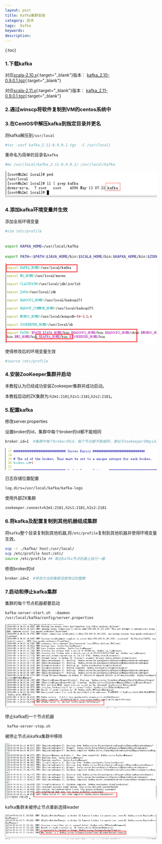 ```yaml
---
layout: post
title: Kafka集群安装
category: 技术	
tags:  Kafka
keywords: 
description: 
---
```

 
{:toc} 

### 1.下载kafka

对应[scala-2.10.x](http://www.scala-lang.org/download/all.html){:target="_blank"}版本：
[ kafka_2.10-0.9.0.1.tgz](https://www.apache.org/dyn/closer.cgi?path=/kafka/0.9.0.1/kafka_2.10-0.9.0.1.tgz){:target="_blank"}


对应[scala-2.11.x](http://www.scala-lang.org/download/all.html){:target="_blank"}版本：
[ kafka_2.11-0.9.0.1.tgz](https://www.apache.org/dyn/closer.cgi?path=/kafka/0.9.0.1/kafka_2.11-0.9.0.1.tgz){:target="_blank"}

### 2.通过winscp将软件复制到VM的centos系统中

### 3.在CentOS中解压kafka到指定目录并更名

将kafka解压到`/usr/local`

```BASH
#tar -xzvf kafka_2.11-0.9.0.1.tgz  -C /usr/local/
```

重命名为简单的目录名`kafka`

```BASH
#mv /usr/local/kafka_2.11-0.9.0.1/ /usr/local/kafka
```


![kafka所在目录](//raw.githubusercontent.com/George5814/blog-pic/master/image/kafka/kafka-setup-1.png)

### 4.添加kafka环境变量并生效

添加全局环境变量

```bash
#vim /etc/profile


export KAFKA_HOME=/usr/local/kafka

export PATH=:$PATH:$JAVA_HOME/bin:$SCALA_HOME/bin:$KAFKA_HOME/bin:$ZOOKEEPER_HOME/bin
```


![kafka环境变量](//raw.githubusercontent.com/George5814/blog-pic/master/image/kafka/kafka-setup-2.png) 

使得修改后的环境变量生效

```bash
#source /etc/profile
```

### 4.安装ZooKeeper集群并启动

 本教程认为已经成功安装Zookeeper集群并成功启动。
 
 本教程启动的ZK集群为:`h2m1:2181`,`h2s1:2181`,`h2s2:2181`。

### 5.配置kafka

修改server.properties


设置broker的id，集群中每个broker的id都不能相同

```bash
broker.id=1  #集群中每个broker的id，每个节点都不能相同，类似于zookeeper的myid，必须为集群内唯一的正整数作为id

```

![kafka server 配置](//raw.githubusercontent.com/George5814/blog-pic/master/image/kafka/kafka-setup-3.png "kafka server 配置")

日志存储位置配置

```sh
log.dirs=/usr/local/kafka/kafka-logs
```

使用外部ZK集群

```sh
zookeeper.connect=h2m1:2181,h2s1:2181,h2s2:2181
```

### 6.将kafka及配置复制到其他机器组成集群

将`kafka`整个目录复制到其他机器,将`/etc/profile`复制到其他机器并使得环境变量生效。

```bash
scp -r ./kafka/ host:/usr/local/
scp /etc/profile host:/etc/
source /etc/profile ## 每台kafka节点机器上执行一遍
```

修改broker的id

```bash
broker.id=2  #修改为当前集群没使用过的整数
```

### 7.启动和停止kafka集群

集群的每个节点机器都要启动

```
kafka-server-start.sh  -daemon /usr/local/kafka/config/server.properties 
```

![kafka server 启动](//raw.githubusercontent.com/George5814/blog-pic/master/image/kafka/kafka-setup-4.png "kafka server 启动")


停止kafka的一个节点机器

```bash
 kafka-server-stop.sh 
```

被停止节点从kafka集群中移除
 
![kafka server 被停止节点](//raw.githubusercontent.com/George5814/blog-pic/master/image/kafka/kafka-setup-5.png "kafka server 被停止节点")

kafka集群未被停止节点重新选择leader

![kafka server 未被停止节点](//raw.githubusercontent.com/George5814/blog-pic/master/image/kafka/kafka-setup-6.png "kafka server 未被停止节点")



